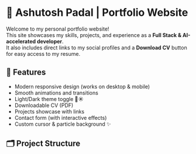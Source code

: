 # 🚀 Ashutosh Padal | Portfolio Website

Welcome to my personal portfolio website!  
This site showcases my skills, projects, and experience as a **Full Stack & AI-accelerated developer**.  
It also includes direct links to my social profiles and a **Download CV** button for easy access to my resume.

## 📌 Features
- Modern responsive design (works on desktop & mobile)
- Smooth animations and transitions
- Light/Dark theme toggle 🌙☀️
- Downloadable CV (PDF)
- Projects showcase with links
- Contact form (with interactive effects)
- Custom cursor & particle background ✨

## 🗂️ Project Structure
